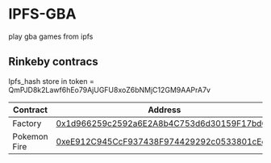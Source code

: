 # IPFS-GBA

play gba games from ipfs

## Rinkeby contracs

Ipfs_hash store in token = QmPJD8k2Lawf6hEo79AjUGFU8xoZ6bNMjC12GM9AAPrA7v

| Contract     | Address                                                                                                                     |
| ------------ | --------------------------------------------------------------------------------------------------------------------------- |
| Factory      | [0x1d966259c2592a6E2A8b4C753d6d30159F17bdC1](https://rinkeby.etherscan.io/token/0xeE912C945CcF937438F974429292c0533801cEea) |
| Pokemon Fire | [0xeE912C945CcF937438F974429292c0533801cEea](https://rinkeby.etherscan.io/token/0xeE912C945CcF937438F974429292c0533801cEea) |
